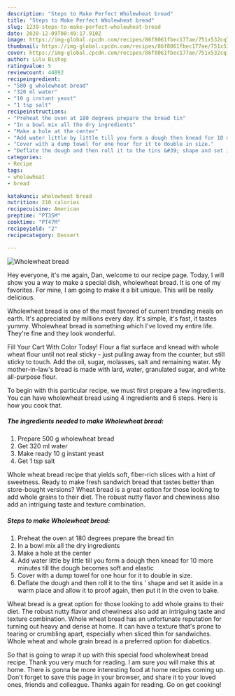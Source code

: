 ```yaml
---
description: "Steps to Make Perfect Wholewheat bread"
title: "Steps to Make Perfect Wholewheat bread"
slug: 1239-steps-to-make-perfect-wholewheat-bread
date: 2020-12-09T08:49:17.910Z
image: https://img-global.cpcdn.com/recipes/86f8061fbec177ae/751x532cq70/wholewheat-bread-recipe-main-photo.jpg
thumbnail: https://img-global.cpcdn.com/recipes/86f8061fbec177ae/751x532cq70/wholewheat-bread-recipe-main-photo.jpg
cover: https://img-global.cpcdn.com/recipes/86f8061fbec177ae/751x532cq70/wholewheat-bread-recipe-main-photo.jpg
author: Lulu Bishop
ratingvalue: 5
reviewcount: 44892
recipeingredient:
- "500 g wholewheat bread"
- "320 ml water"
- "10 g instant yeast"
- "1 tsp salt"
recipeinstructions:
- "Preheat the oven at 180 degrees prepare the bread tin"
- "In a bowl mix all the dry ingredients"
- "Make a hole at the center"
- "Add water little by little till you form a dough then knead for 10 more minutes till the dough becomes soft and elastic"
- "Cover with a dump towel for one hour for it to double in size."
- "Deflate the dough and then roll it to the tins &#39; shape and set it aside in a warm place and allow it to proof again, then put it in the oven to bake."
categories:
- Recipe
tags:
- wholewheat
- bread

katakunci: wholewheat bread 
nutrition: 210 calories
recipecuisine: American
preptime: "PT35M"
cooktime: "PT47M"
recipeyield: "2"
recipecategory: Dessert

---
```



![Wholewheat bread](https://img-global.cpcdn.com/recipes/86f8061fbec177ae/751x532cq70/wholewheat-bread-recipe-main-photo.jpg)

Hey everyone, it's me again, Dan, welcome to our recipe page. Today, I will show you a way to make a special dish, wholewheat bread. It is one of my favorites. For mine, I am going to make it a bit unique. This will be really delicious.

Wholewheat bread is one of the most favored of current trending meals on earth. It's appreciated by millions every day. It's simple, it's fast, it tastes yummy. Wholewheat bread is something which I've loved my entire life. They're fine and they look wonderful.

Fill Your Cart With Color Today! Flour a flat surface and knead with whole wheat flour until not real sticky - just pulling away from the counter, but still sticky to touch. Add the oil, sugar, molasses, salt and remaining water. My mother-in-law&#39;s bread is made with lard, water, granulated sugar, and white all-purpose flour.


To begin with this particular recipe, we must first prepare a few ingredients. You can have wholewheat bread using 4 ingredients and 6 steps. Here is how you cook that.

<!--inarticleads1-->

##### The ingredients needed to make Wholewheat bread:

1. Prepare 500 g wholewheat bread
1. Get 320 ml water
1. Make ready 10 g instant yeast
1. Get 1 tsp salt


Whole wheat bread recipe that yields soft, fiber-rich slices with a hint of sweetness. Ready to make fresh sandwich bread that tastes better than store-bought versions? Wheat bread is a great option for those looking to add whole grains to their diet. The robust nutty flavor and chewiness also add an intriguing taste and texture combination. 

<!--inarticleads2-->

##### Steps to make Wholewheat bread:

1. Preheat the oven at 180 degrees prepare the bread tin
1. In a bowl mix all the dry ingredients
1. Make a hole at the center
1. Add water little by little till you form a dough then knead for 10 more minutes till the dough becomes soft and elastic
1. Cover with a dump towel for one hour for it to double in size.
1. Deflate the dough and then roll it to the tins &#39; shape and set it aside in a warm place and allow it to proof again, then put it in the oven to bake.


Wheat bread is a great option for those looking to add whole grains to their diet. The robust nutty flavor and chewiness also add an intriguing taste and texture combination. Whole wheat bread has an unfortunate reputation for turning out heavy and dense at home. It can have a texture that&#39;s prone to tearing or crumbling apart, especially when sliced thin for sandwiches. Whole wheat and whole grain bread is a preferred option for diabetics. 

So that is going to wrap it up with this special food wholewheat bread recipe. Thank you very much for reading. I am sure you will make this at home. There is gonna be more interesting food at home recipes coming up. Don't forget to save this page in your browser, and share it to your loved ones, friends and colleague. Thanks again for reading. Go on get cooking!
